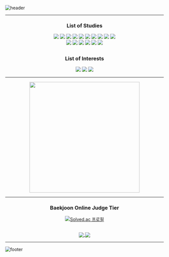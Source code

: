 ![header](https://capsule-render.vercel.app/api?type=waving&color=0:000000,100:000080&height=170&section=header&text=okorion&&fontColor=ffffff&fontSize=30&fontAlign=85&fontAlignY=35&animation=twinkling)



<div align="center">
 <hr></hr>
 <h3> List of Studies </h3> 
  <img src="https://img.shields.io/badge/Git-F05032?style=flat&logo=git&logoColor=white">
  <img src="https://img.shields.io/badge/Python-3776AB?style=flat&logo=python&logoColor=white"> 
  <img src="https://img.shields.io/badge/HTML5-E34F26?style=flat&logo=html5&logoColor=white"> 
  <img src="https://img.shields.io/badge/CSS3-1572B6?style=flat&logo=css3&logoColor=white">
  <img src="https://img.shields.io/badge/Bootstrap-7952B3?style=flat&logo=bootstrap&logoColor=white">
  <img src="https://img.shields.io/badge/Django-092E20?style=flat&logo=django&logoColor=white">
  <img src="https://img.shields.io/badge/Vue.js-4FC08D?style=flat&logo=vue.js&logoColor=white">
  <img src="https://img.shields.io/badge/-Figma-white?style=flat&logo=Figma&logoColor=f24e1e">
  <img src="https://img.shields.io/badge/JavaScript-F7DF1E?style=flat&logo=javascript&logoColor=black"> 
  <img src="https://img.shields.io/badge/React-black?style=flat&logo=react&logoColor=61DAFB">
  
  <br>
  
  <img src="https://img.shields.io/badge/C-white?style=flat&logo=C&logoColor=A8B9CC"> 
  <img src="https://img.shields.io/badge/-C++-white?style=flat&logo=C%2B%2B&logoColor=00599C">
  <img src="https://img.shields.io/badge/JAVA-white?style=flat&logo=java&logoColor=61DAFB"> 
  <img src="https://img.shields.io/badge/Unity-FFFFFF?style=flat&logo=Unity&logoColor=black"> 
  <img src="https://img.shields.io/badge/-C%23-white?style=flat&logo=CSharp&logoColor=239120">
  <img src="https://img.shields.io/badge/TypeScript-white?style=flat&logo=TypeScript&logoColor=3178C6"> 
  <h2></h2>
  
 <h3> List of Interests </h3> 

  <img src="https://img.shields.io/badge/Spring-6DB33F?style=flat&logo=spring&logoColor=white">
  <img src="https://img.shields.io/badge/Three.js-FFFFFF?style=flat&logo=threedotjs&logoColor=black">
  <img src="https://img.shields.io/badge/Svelte-FF3E00?style=flat&logo=svelte&logoColor=white">

</div>

<hr></hr>

<div align="center">
  <img align="center" src="https://user-images.githubusercontent.com/97646070/172463564-96278a30-35fb-408a-9ef5-e6e18c8a4ec7.gif" style="height:350px" />
</div>


<hr></hr>
<div align="center">
<h3>Baekjoon Online Judge Tier</h3>
 
[![Solved.ac
프로필](http://mazassumnida.wtf/api/v2/generate_badge?boj=orion0)](https://solved.ac/orion0)
 
</div>

  <h2></h2> 
 
 <div align="center">
  <a href="https://github.com/okorion">
    <img align="center" src="https://github-readme-stats.vercel.app/api/top-langs/?username=okorion" />
  </a>
  <a href="https://github.com/okorion">
    <img align="center" src="https://github-readme-stats.vercel.app/api?username=okorion" />
  </a>
 </div>

<hr></hr>   
  
![footer](https://capsule-render.vercel.app/api?type=waving&color=0:003458,100:000000&height=170&section=footer&animation=twinkling)



<!--
**okorion/okorion** is a ✨ _special_ ✨ repository because its `README.md` (this file) appears on your GitHub profile.

Here are some ideas to get you started:

- 🔭 I’m currently working on ...
- 🌱 I’m currently learning ...
- 👯 I’m looking to collaborate on ...
- 🤔 I’m looking for help with ...
- 💬 Ask me about ...
- 📫 How to reach me: ...
- 😄 Pronouns: ...
- ⚡ Fun fact: ...
-->
